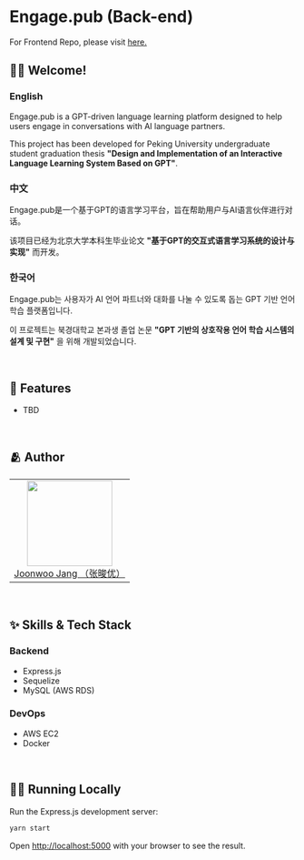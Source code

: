# <span>Engage.pub (Back-end)</span>

For Frontend Repo, please visit <a href="https://github.com/timingsniper/Engage.Pub">here.</a>

## 👨‍💻 Welcome!
### English
Engage.pub is a GPT-driven language learning platform designed to help users engage in conversations with AI language partners.

This project has been developed for Peking University undergraduate student graduation thesis **"Design and Implementation of an Interactive Language Learning System Based on GPT"**.

### 中文
Engage.pub是一个基于GPT的语言学习平台，旨在帮助用户与AI语言伙伴进行对话。

该项目已经为北京大学本科生毕业论文 **"基于GPT的交互式语言学习系统的设计与实现"** 而开发。

### 한국어
Engage.pub는 사용자가 AI 언어 파트너와 대화를 나눌 수 있도록 돕는 GPT 기반 언어 학습 플랫폼입니다.

이 프로젝트는 북경대학교 본과생 졸업 논문 **"GPT 기반의 상호작용 언어 학습 시스템의 설계 및 구현"** 을 위해 개발되었습니다.


<br>

## :pushpin: Features

- TBD

<br>

## :people_hugging: Author

<table>
  <tr height="150px">
  <td align="center">
    <a href="https://github.com/timingsniper"><img height="150px" width="150px" src="https://avatars.githubusercontent.com/u/17792896?v=4"/></a>
    <br />
    <a href="https://github.com/timingsniper">Joonwoo Jang （张晙优）</a>
  </td>
  </tr>
</table>

<br>

## :sparkles: Skills & Tech Stack

### Backend

- Express.js
- Sequelize
- MySQL (AWS RDS)

### DevOps
- AWS EC2
- Docker

<br/>

## 🏃‍♂️ Running Locally
Run the Express.js development server:
```bash
yarn start
```

Open [http://localhost:5000](http://localhost:5000) with your browser to see the result.
